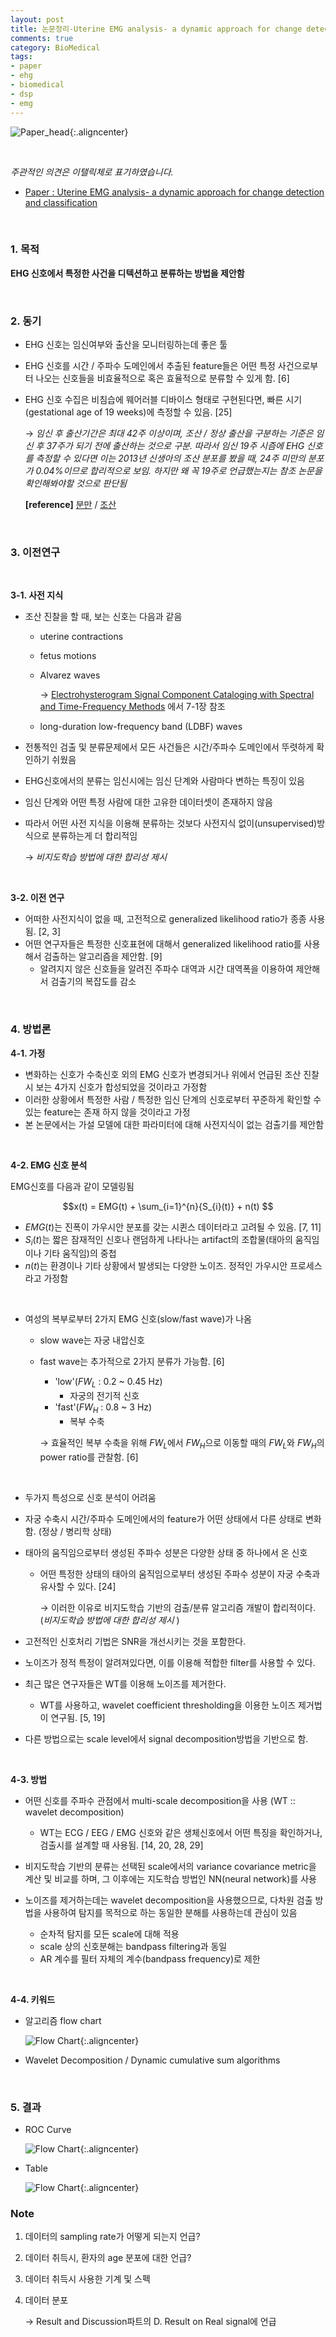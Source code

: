 ```yaml
---
layout: post
title: 논문정리-Uterine EMG analysis- a dynamic approach for change detection and classification
comments: true
category: BioMedical
tags:
- paper
- ehg
- biomedical
- dsp
- emg
---
```


![Paper_head]({{site.url}}/images/Uterine_EMG_analysis_a_dynamic_approach_for_change_detection_and_classification/title.png){:.aligncenter}

​    

_주관적인 의견은 이탤릭체로 표기하였습니다._



- [Paper : Uterine EMG analysis- a dynamic approach for change detection and classification](https://ieeexplore.ieee.org/document/844224)

​    

### **1. 목적**

**EHG 신호에서 특정한 사건을 디텍션하고 분류하는 방법을 제안함**

​    

### **2. 동기**

- EHG 신호는 임신여부와 출산을 모니터링하는데 좋은 툴

- EHG 신호를 시간 / 주파수 도메인에서 추출된 feature들은 어떤 특정 사건으로부터 나오는 신호들을 비효율적으로 혹은 효율적으로 분류할 수 있게 함. [6]

- EHG 신호 수집은 비침습에 웨어러블 디바이스 형태로 구현된다면, 빠른 시기(gestational age of 19 weeks)에 측정할 수 있음. [25]

  $\rightarrow$ _임신 후 출산기간은 최대 42주 이상이며, 조산 / 정상 출산을 구분하는 기준은 임신 후 37주가 되기 전에 출산하는 것으로 구분. 따라서 임신 19주 시즘에 EHG 신호를 측정할 수 있다면 이는 2013년 신생아의 조산 분포를 봤을 때, 24주 미만의 분포가 0.04%이므로 합리적으로 보임. 하지만 왜 꼭 19주로 언급했는지는 참조 논문을 확인해봐야할 것으로 판단됨_

  **[reference]** [분만](https://ko.wikipedia.org/wiki/%EB%B6%84%EB%A7%8C) / [조산](https://ko.wikipedia.org/wiki/%EC%A1%B0%EC%82%B0)

​    

### **3. 이전연구**

​    

**3-1. 사전 지식**

- 조산 진찰을 할 때, 보는 신호는 다음과 같음

  - uterine contractions

  - fetus motions

  - Alvarez waves 

    $\rightarrow$ [Electrohysterogram Signal Component Cataloging with Spectral and Time-Frequency Methods](https://run.unl.pt/bitstream/10362/16081/1/Sousa_2015.pdf) 에서 7-1장 참조

  - long-duration low-frequency band (LDBF) waves

- 전통적인 검출 및 분류문제에서 모든 사건들은 시간/주파수 도메인에서 뚜렷하게 확인하기 쉬웠음

- EHG신호에서의 분류는 임신시에는 임신 단계와 사람마다 변하는 특징이 있음

- 임신 단계와 어떤 특정 사람에 대한 고유한 데이터셋이 존재하지 않음

- 따라서 어떤 사전 지식을 이용해 분류하는 것보다 사전지식 없이(unsupervised)방식으로 분류하는게 더 합리적임

  $\rightarrow$ _비지도학습 방법에 대한 합리성 제시_

​       

**3-2. 이전 연구**

- 어떠한 사전지식이 없을 때, 고전적으로 generalized likelihood ratio가 종종 사용됨. [2, 3]
- 어떤 연구자들은 특정한 신호표현에 대해서 generalized likelihood ratio를 사용해서 검출하는 알고리즘을 제안함. [9]
  - 알려지지 않은 신호들을 알려진 주파수 대역과 시간 대역폭을 이용하여 제안해서 검출기의 복잡도를 감소

​    

### **4. 방법론**



**4-1. 가정**

- 변화하는 신호가 수축신호 외의 EMG 신호가 변경되거나 위에서 언급된 조산 진찰시 보는 4가지 신호가 합성되었을 것이라고 가정함
- 이러한 상황에서 특정한 사람 / 특정한 임신 단계의 신호로부터 꾸준하게 확인할 수 있는 feature는 존재 하지 않을 것이라고 가정
- 본 논문에서는 가설 모델에 대한 파라미터에 대해 사전지식이 없는 검출기를 제안함

​           

**4-2. EMG 신호 분석**

EMG신호를 다음과 같이 모델링됨

$$x(t) = EMG(t) + \sum_{i=1}^{n}{S_{i}(t)} + n(t) $$



- $EMG(t)$는 진폭이 가우시안 분포를 갖는 시퀸스 데이터라고 고려될 수 있음. [7, 11]
- $S_{i}(t)$는 짧은 잠재적인 신호나 랜덤하게 나타나는 artifact의 조합물(태아의 움직임이나 기타 움직임)의 중첩
- $n(t)$는 환경이나 기타 상황에서 발생되는 다양한 노이즈. 정적인 가우시안 프로세스라고 가정함

​    

- 여성의 복부로부터 2가지 EMG 신호(slow/fast wave)가 나옴

  - slow wave는 자궁 내압신호

  - fast wave는 추가적으로 2가지 분류가 가능함. [6]

    - 'low'($FW_{L}$  : 0.2 ~ 0.45 Hz)
      - 자궁의 전기적 신호
    - 'fast'($FW_{H}$ : 0.8 ~ 3 Hz)
      - 복부 수축

    $\rightarrow$ 효율적인 복부 수축을 위해 $FW_{L}$에서 $FW_{H}$으로 이동할 때의 $FW_{L}$와 $FW_{H}$의 power ratio를 관찰함. [6]

​    

-  두가지 특성으로 신호 분석이 어려움

  - 자궁 수축시 시간/주파수 도메인에서의 feature가 어떤 상태에서 다른 상태로 변화함. (정상 / 병리학 상태)
  - 태아의 움직임으로부터 생성된 주파수 성분은 다양한 상태 중 하나에서 온 신호
    - 어떤 특정한 상태의 태아의 움직임으로부터 생성된 주파수 성분이 자궁 수축과 유사할 수 있다. [24]

      $\rightarrow$ 이러한 이유로 비지도학습 기반의 검출/분류 알고리즘 개발이 합리적이다. (_비지도학습 방법에 대한 합리성 제시_ )

  

- 고전적인 신호처리 기법은 SNR을 개선시키는 것을 포함한다.

- 노이즈가 정적 특정이 알려져있다면, 이를 이용해 적합한 filter를 사용할 수 있다.

- 최근 많은 연구자들은 WT를 이용해 노이즈를 제거한다.

  - WT를 사용하고, wavelet coefficient thresholding을 이용한 노이즈 제거법이 연구됨. [5, 19]

- 다른 방법으로는 scale level에서 signal decomposition방법을 기반으로 함.

​    

**4-3.  방법**

- 어떤 신호를 주파수 관점에서 multi-scale decomposition을 사용 (WT :: wavelet decomposition)
  - WT는 ECG / EEG / EMG 신호와 같은 생체신호에서 어떤 특징을 확인하거나, 검출시를 설계할 때 사용됨. [14, 20, 28, 29] 

- 비지도학습 기반의 분류는 선택된 scale에서의 variance covariance metric을 계산 및 비교를 하며, 그 이후에는 지도학습 방법인 NN(neural network)를 사용    

  

- 노이즈를 제거하는데는 wavelet decomposition을 사용했으므로,  다차원 검출 방법을 사용하여 탐지를 목적으로 하는 동일한 분해를 사용하는데 관심이 있음

  

  - 순차적 탐지를 모든 scale에 대해 적용
  - scale 상의 신호분해는 bandpass filtering과 동일
  - AR 계수를 필터 자체의 계수(bandpass frequency)로 제한

​    

**4-4. 키워드**

- 알고리즘 flow chart

  ![Flow Chart]({{site.url}}/images/Uterine_EMG_analysis_a_dynamic_approach_for_change_detection_and_classification/flow_chart.png){:.aligncenter}

- Wavelet Decomposition / Dynamic cumulative sum algorithms 



​    

### 5. 결과



- ROC Curve

  ![Flow Chart]({{site.url}}/images/Uterine_EMG_analysis_a_dynamic_approach_for_change_detection_and_classification/ROC_curve.png){:.aligncenter}

   

- Table

  ![Flow Chart]({{site.url}}/images/Uterine_EMG_analysis_a_dynamic_approach_for_change_detection_and_classification/result_table.png){:.aligncenter}



### Note

1. 데이터의 sampling rate가 어떻게 되는지 언급?

2. 데이터 취득시, 환자의 age 분포에 대한 언급?

3. 데이터 취득시 사용한 기계 및 스펙

4. 데이터 분포

   $\rightarrow$ Result and Discussion파트의 D. Result on Real signal에 언급